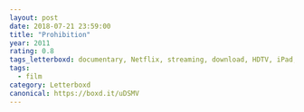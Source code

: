 ```yaml
---
layout: post 
date: 2018-07-21 23:59:00
title: "Prohibition"
year: 2011
rating: 0.8
tags_letterboxd: documentary, Netflix, streaming, download, HDTV, iPad, NYC, Philadelphia
tags:
  - film
category: Letterboxd
canonical: https://boxd.it/uDSMV
---
```


